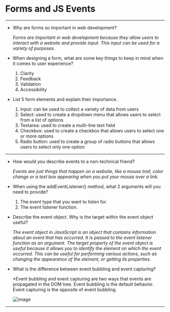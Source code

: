 # Forms and JS Events

<hr>

- Why are forms so important in web development?
  

  *Forms are important in web development because they allow users to interact with a website and provide input. This input can be used for a variety of purposes.*
  

- When designing a form, what are some key things to keep in mind when it comes to user experience?

  1. Clarity
  2. Feedback
  3. Validation
  4. Accessibility
  

- List 5 form elements and explain their importance.

  1. Input: can be used to collect a variety of data from users
  2. Select: used to create a dropdown menu that allows users to select from a list of options
  3. Textarea: used to create a multi-line text field
  4. Checkbox: used to create a checkbox that allows users to select one or more options
  5. Radio button: used to create a group of radio buttons that allows users to select only one option





<hr>


- How would you describe events to a non-technical friend?

    *Events are just things that happen on a website, like a mouse trail, color change or a text box appearing when you put your mouse over a link.*



- When using the addEventListener() method, what 2 arguments will you need to provide?



  1. The event type that you want to listen for.
  2. The event listener function.



- Describe the event object. Why is the target within the event object useful?

  *The event object in JavaScript is an object that contains information about an event that has occurred. It is passed to the event listener function as an argument. The target property of the event object is useful because it allows you to identify the element on which the event occurred. This can be useful for performing various actions, such as changing the appearance of the element, or getting its properties.*



- What is the difference between event bubbling and event capturing?

  *Event bubbling and event capturing are two ways that events are propagated in the DOM tree. Event bubbling is the default behavior. Event capturing is the opposite of event bubbling.
  

  ![image](https://github.com/capps14e/reading-notes/assets/143365157/33743346-29e5-4c69-91de-2bf584946290)



<hr>


